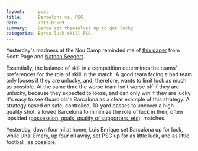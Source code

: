 ```yaml
---
layout:     post
title:      Barcelona vs. PSG
date:       2017-03-09
summary:    Barca set themselves up to get lucky
categories: Barca luck skill PSG
---
```


Yesterday's madness at the Nou Camp reminded me of [this paper](http://homedev.business.utah.edu/u0908787/papers/LuckSkillGames.pdf) from Scott Page and [Nathan Seegert](http://homedev.business.utah.edu/u0908787/).

Essentially, the balance of skill in a competition determines the teams' preferences for the role of skill in the match. A good team facing a bad team only looses if they are unlucky, and, therefore, wants to limit luck as much as possible. At the same time the worse team isn't worse off if they are unlucky, because they expected to loose, and can only win if they are lucky. It's easy to see Guardiola's Barcalona as a clear example of this strategy. A strategy based on safe, controlled, 10-yard passes to uncover a high-quality shot, allowed Barcelona to minimize the role of luck in their, often lopsided ([possession, goals, quality of supporters, etc](https://www.theguardian.com/football/live/2016/mar/16/barcelona-v-arsenal-champions-league-last-16-live)), matches.

Yesterday, down four nil at home, Luis Enrique set Barcalona up for luck, while Unai Emery, up four nil away, set PSG up for as little luck, and as little football, as possible. 
